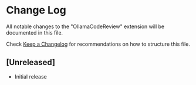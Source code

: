 # Change Log

All notable changes to the "OllamaCodeReview" extension will be documented in this file.

Check [Keep a Changelog](http://keepachangelog.com/) for recommendations on how to structure this file.

## [Unreleased]

- Initial release